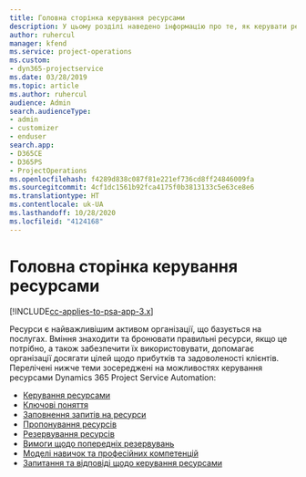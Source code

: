 ```yaml
---
title: Головна сторінка керування ресурсами
description: У цьому розділі наведено інформацію про те, як керувати ресурсами.
author: ruhercul
manager: kfend
ms.service: project-operations
ms.custom:
- dyn365-projectservice
ms.date: 03/28/2019
ms.topic: article
ms.author: ruhercul
audience: Admin
search.audienceType:
- admin
- customizer
- enduser
search.app:
- D365CE
- D365PS
- ProjectOperations
ms.openlocfilehash: f4289d838c087f81e221ef736cd8ff24846009fa
ms.sourcegitcommit: 4cf1dc1561b92fca4175f0b3813133c5e63ce8e6
ms.translationtype: HT
ms.contentlocale: uk-UA
ms.lasthandoff: 10/28/2020
ms.locfileid: "4124168"
---
```

# <a name="resource-management-home-page"></a>Головна сторінка керування ресурсами

[!INCLUDE[cc-applies-to-psa-app-3.x](../includes/cc-applies-to-psa-app-3x.md)]

Ресурси є найважливішим активом організації, що базується на послугах. Вміння знаходити та бронювати правильні ресурси, якщо це потрібно, а також забезпечити їх використовувати, допомагає організації досягати цілей щодо прибутків та задоволеності клієнтів. Перелічені нижче теми зосереджені на можливостях керування ресурсами Dynamics 365 Project Service Automation:

- [Керування ресурсами](manage-resources.md)
- [Ключові поняття](reports-key-concepts.md)
- [Заповнення запитів на ресурси](resource-management-fulfill-requests.md)
- [Пропонування ресурсів](resource-management-propose-resources.md)
- [Резервування ресурсів](resource-management-book-resources-scheduleboard.md)
- [Вимоги щодо попередніх резервувань](resource-management-softbook-requirements.md)
- [Моделі навичок та професійних компетенцій](resource-management-skills-proficiency.md)
- [Запитання та відповіді щодо керування ресурсами](resource-management-faq.md)

